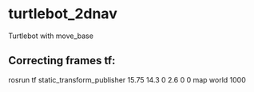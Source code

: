 # turtlebot_2dnav
Turtlebot with move_base


## Correcting frames tf: 
rosrun tf static_transform_publisher 15.75 14.3 0 2.6 0 0 map world 1000
